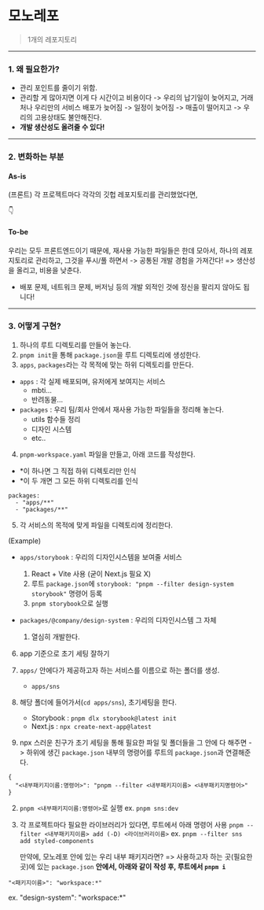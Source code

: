 # 모노레포

> 1개의 레포지토리

---

### 1. 왜 필요한가?

- 관리 포인트를 줄이기 위함.
- 관리할 게 많아지면 이게 다 시간이고 비용이다 -> 우리의 납기일이 늦어지고, 거래처나 우리만의 서비스 배포가 늦어짐 -> 일정이 늦어짐 -> 매출이 떨어지고 -> 우리의 고용상태도 불안해진다.
- **개발 생산성도 올려줄 수 있다!**

---

### 2. 변화하는 부분

#### As-is

(프론트) 각 프로젝트마다 각각의 깃헙 레포지토리를 관리했었다면,

👇

#### To-be

우리는 모두 프론트엔드이기 때문에, 재사용 가능한 파일들은 한데 모아서, 하나의 레포지토리로 관리하고, 그것을 푸시/풀 하면서 -> 공통된 개발 경험을 가져간다!
=> 생산성을 올리고, 비용을 낮춘다.

- 배포 문제, 네트워크 문제, 버저닝 등의 개발 외적인 것에 정신을 팔리지 않아도 됩니다!

---

### 3. 어떻게 구현?

1. 하나의 루트 디렉토리를 만들어 놓는다.
2. `pnpm init`을 통해 `package.json`을 루트 디렉토리에 생성한다.
3. `apps`, `packages`라는 각 목적에 맞는 하위 디렉토리를 만든다.

- `apps` : 각 실제 배포되며, 유저에게 보여지는 서비스
  - mbti...
  - 반려동물...
- `packages` : 우리 팀/회사 안에서 재사용 가능한 파일들을 정리해 놓는다.
  - utils 함수들 정리
  - 디자인 시스템
  - etc..

4. `pnpm-workspace.yaml` 파일을 만들고, 아래 코드를 작성한다.

- \*이 하나면 그 직접 하위 디렉토리만 인식
- \*이 두 개면 그 모든 하위 디렉토리를 인식

```
packages:
  - "apps/**"
  - "packages/**"
```

5. 각 서비스의 목적에 맞게 파일을 디렉토리에 정리한다.

(Example)

- `apps/storybook` : 우리의 디자인시스템을 보여줄 서비스

  1. React + Vite 사용 (굳이 Next.js 필요 X)
  2. 루트 `package.json`에 `storybook: "pnpm --filter design-system storybook"` 명령어 등록
  3. `pnpm storybook`으로 실행

- `packages/@company/design-system` : 우리의 디자인시스템 그 자체
  1. 열심히 개발한다.

6. app 기준으로 초기 세팅 잘하기
1. `apps/` 안에다가 제공하고자 하는 서비스를 이름으로 하는 폴더를 생성.
   - `apps/sns`
1. 해당 폴더에 들어가서(`cd apps/sns`), 초기세팅을 한다.

   - Storybook : `pnpm dlx storybook@latest init`
   - Next.js : `npx create-next-app@latest`

1. npx 스러운 친구가 초기 세팅을 통해 필요한 파일 및 폴더들을 그 안에 다 해주면 -> 하위에 생긴 `package.json` 내부의 명령어를 루트의 `package.json`과 연결해준다.

```
{
  "<내부패키지이름:명령어>": "pnpm --filter <내부패키지이름> <내부패키지명령어>"
}
```

2. `pnpm <내부패키지이름:명령어>`로 실행
   ex. `pnpm sns:dev`

3. 각 프로젝트마다 필요한 라이브러리가 있다면, 루트에서 아래 명령어 사용
   `pnpm --filter <내부패키지이름> add (-D) <라이브러리이름>`
   ex. `pnpm --filter sns add styled-components`

   만약에, 모노레포 안에 있는 우리 내부 패키지라면?
   => 사용하고자 하는 곳(필요한 곳)에 있는 `package.json` **안에서, 아래와 같이 작성 후, 루트에서 `pnpm i`**

```
"<패키지이름>": "workspace:*"
```

ex. "design-system": "workspace:\*"
